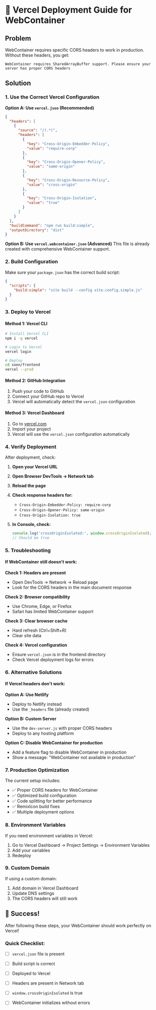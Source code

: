 # 🚀 Vercel Deployment Guide for WebContainer

## Problem
WebContainer requires specific CORS headers to work in production. Without these headers, you get:
```
WebContainer requires SharedArrayBuffer support. Please ensure your server has proper CORS headers
```

## Solution

### 1. Use the Correct Vercel Configuration

**Option A: Use `vercel.json` (Recommended)**
```json
{
  "headers": [
    {
      "source": "/(.*)",
      "headers": [
        {
          "key": "Cross-Origin-Embedder-Policy",
          "value": "require-corp"
        },
        {
          "key": "Cross-Origin-Opener-Policy",
          "value": "same-origin"
        },
        {
          "key": "Cross-Origin-Resource-Policy",
          "value": "cross-origin"
        },
        {
          "key": "Cross-Origin-Isolation",
          "value": "true"
        }
      ]
    }
  ],
  "buildCommand": "npm run build:simple",
  "outputDirectory": "dist"
}
```

**Option B: Use `vercel.webcontainer.json` (Advanced)**
This file is already created with comprehensive WebContainer support.

### 2. Build Configuration

Make sure your `package.json` has the correct build script:
```json
{
  "scripts": {
    "build:simple": "vite build --config vite.config.simple.js"
  }
}
```

### 3. Deploy to Vercel

#### Method 1: Vercel CLI
```bash
# Install Vercel CLI
npm i -g vercel

# Login to Vercel
vercel login

# Deploy
cd soen/frontend
vercel --prod
```

#### Method 2: GitHub Integration
1. Push your code to GitHub
2. Connect your GitHub repo to Vercel
3. Vercel will automatically detect the `vercel.json` configuration

#### Method 3: Vercel Dashboard
1. Go to [vercel.com](https://vercel.com)
2. Import your project
3. Vercel will use the `vercel.json` configuration automatically

### 4. Verify Deployment

After deployment, check:

1. **Open your Vercel URL**
2. **Open Browser DevTools → Network tab**
3. **Reload the page**
4. **Check response headers for:**
   - `Cross-Origin-Embedder-Policy: require-corp`
   - `Cross-Origin-Opener-Policy: same-origin`
   - `Cross-Origin-Isolation: true`

5. **In Console, check:**
   ```javascript
   console.log('crossOriginIsolated:', window.crossOriginIsolated);
   // Should be true
   ```

### 5. Troubleshooting

#### If WebContainer still doesn't work:

**Check 1: Headers are present**
- Open DevTools → Network → Reload page
- Look for the CORS headers in the main document response

**Check 2: Browser compatibility**
- Use Chrome, Edge, or Firefox
- Safari has limited WebContainer support

**Check 3: Clear browser cache**
- Hard refresh (Ctrl+Shift+R)
- Clear site data

**Check 4: Vercel configuration**
- Ensure `vercel.json` is in the frontend directory
- Check Vercel deployment logs for errors

### 6. Alternative Solutions

#### If Vercel headers don't work:

**Option A: Use Netlify**
- Deploy to Netlify instead
- Use the `_headers` file (already created)

**Option B: Custom Server**
- Use the `dev-server.js` with proper CORS headers
- Deploy to any hosting platform

**Option C: Disable WebContainer for production**
- Add a feature flag to disable WebContainer in production
- Show a message: "WebContainer not available in production"

### 7. Production Optimization

The current setup includes:
- ✅ Proper CORS headers for WebContainer
- ✅ Optimized build configuration
- ✅ Code splitting for better performance
- ✅ RemixIcon build fixes
- ✅ Multiple deployment options

### 8. Environment Variables

If you need environment variables in Vercel:
1. Go to Vercel Dashboard → Project Settings → Environment Variables
2. Add your variables
3. Redeploy

### 9. Custom Domain

If using a custom domain:
1. Add domain in Vercel Dashboard
2. Update DNS settings
3. The CORS headers will still work

## 🎉 Success!

After following these steps, your WebContainer should work perfectly on Vercel!

### Quick Checklist:
- [ ] `vercel.json` file is present
- [ ] Build script is correct
- [ ] Deployed to Vercel
- [ ] Headers are present in Network tab
- [ ] `window.crossOriginIsolated` is true
- [ ] WebContainer initializes without errors

